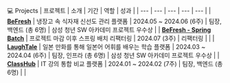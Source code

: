💻 Projects
| 프로젝트 | 소개 | 기간 | 역할 | 성과 |
| --- | --- | --- | --- | --- |
| [**BeFresh**](https://github.com/seunghw2/BeFresh) | 냉장고 속 식자재 신선도 관리 플랫폼 | 2024.05 ~ 2024.06 (6주) | 팀장, 백엔드 
(총 6명) | 삼성 청년 SW 아카데미 프로젝트 우수상 |
| [**BeFresh - Spring Batch**](https://github.com/seunghw2/BeFresh_SpringBatch) | 프로젝트 마감 이후 스프링 배치 리팩터링 | 2024.07 (3주) | 리팩터링 |  |
| [**LaughTale**](https://github.com/seunghw2/LaughTale) | 일본 만화를 통해 일본어 어휘를 배우는 학습 플랫폼 | 2024.03 ~ 2024.04 (6주) | 팀장, 인프라 
(총 6명) | 삼성 청년 SW 아카데미 프로젝트 우수상 |
| [**ClassHub**](https://github.com/seunghw2/ClassHub) | IT 강의 통합 비교 플랫폼 | 2024.01 ~ 2024.02 (7주) | 팀장, 백엔드 
(총 6명) |  |
